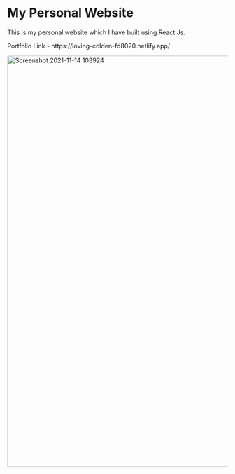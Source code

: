 <h1>My Personal Website</h1>
This is my personal website which I have built using React Js.
<p>Portfolio Link - https://loving-colden-fd8020.netlify.app/ </p>
<img width="940" alt="Screenshot 2021-11-14 103924" src="https://user-images.githubusercontent.com/87574570/141668470-b69172d9-4476-4c4a-aa25-fe949d470c4d.png">

